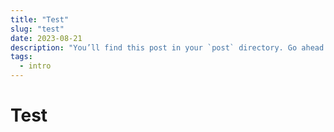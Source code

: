 ```yaml
---
title: "Test"
slug: "test"
date: 2023-08-21
description: "You’ll find this post in your `post` directory. Go ahead and edit it and re-build the site to see your changes. You can rebuild the site in many different ways, but the most common way is to run `npm start`, which launches a web server and"
tags:
  - intro
---
```


# Test
